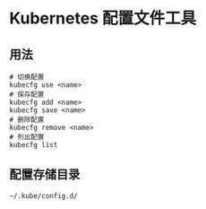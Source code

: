# Kubernetes 配置文件工具

## 用法
```shell
# 切换配置
kubecfg use <name>
# 保存配置
kubecfg add <name>
kubecfg save <name>
# 删除配置
kubecfg remove <name>
# 列出配置
kubecfg list
```

## 配置存储目录
```shell
~/.kube/config.d/
```